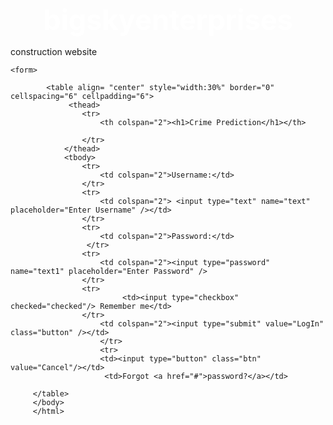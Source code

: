 # bigskyenterprises
construction website
<html>
    <head>
        <title>SignIn  Page</title>
		<style>
		body
{
	  background-image: url("7.jpg");
	 
      background-size: 1350px 650px;
	  background-repeat: no-repeat;
}
    td {
		color: white;
		font-size: 20px;
			text-align: left;
	}
	
	.button {
	text-align: center;
	 background-color: #4CAF50;
    color: white;
    padding: 14px 20px;
    margin: 8px 0;
    width: 100%;
	cursor: pointer;
	}
	h1 {
		text-align: center;
		margin: 15px 15px;
		color: white;
		font-size: 45px
	}
	input[type=text], input[type=password] {
    width: 100%;
    padding: 12px 20px;
    margin: 8px 0;
    display: inline-block;
    border: 1px solid #ccc;
    box-sizing: border-box;
}
     .btn {
    width: auto;
    padding: 10px 18px;
    cursor: pointer;
	background-color: #f44336;
}
	</style>
    </head>

	<form>
	
            <table align= "center" style="width:30%" border="0" cellspacing="6" cellpadding="6">
                 <thead>
                    <tr>
                        <th colspan="2"><h1>Crime Prediction</h1></th>
                        
                    </tr>
                </thead>
                <tbody>
                    <tr>
                        <td colspan="2">Username:</td>
					</tr>
					<tr>	
                        <td colspan="2"> <input type="text" name="text" placeholder="Enter Username" /></td>
                    </tr>
                    <tr>
                        <td colspan="2">Password:</td>
                     </tr>
					<tr>	
						<td colspan="2"><input type="password" name="text1" placeholder="Enter Password" />
                    </tr>
					<tr>
					         <td><input type="checkbox" checked="checked"/> Remember me</td>
                    </tr>
                        <td colspan="2"><input type="submit" value="LogIn" class="button" /></td>
						</tr>
						<tr>
						<td><input type="button" class="btn" value="Cancel"/></td>
                         <td>Forgot <a href="#">password?</a></td>
  
         </table>
		 </body>
		 </html>
